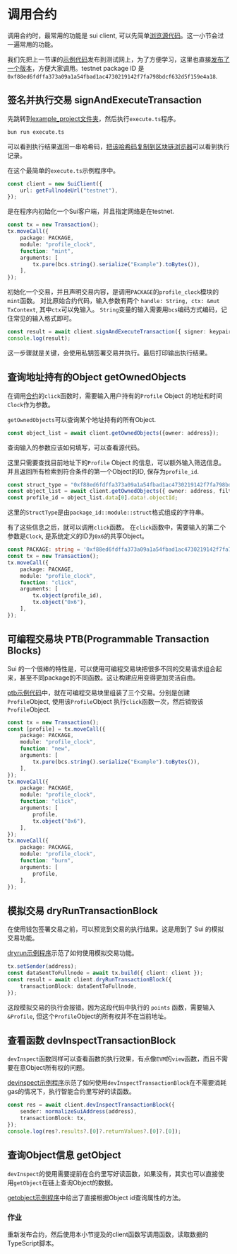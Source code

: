 # 调用合约

调用合约时，最常用的功能是 sui client, 可以先简单[浏览源代码](https://github.com/MystenLabs/sui/blob/main/sdk/typescript/src/client/client.ts)。这一小节会过一遍常用的功能。

我们先把上一节课的[示例代码](../../unit-1/example_projects/profile_clock/sources/profile_clock.move)发布到测试网上，为了方便学习，这里也直接[发布了一个版本](https://explorer.polymedia.app/object/0xf88ed6fdffa373a09a1a54fbad1ac4730219142f7fa798bdcf632d5f159e4a18?network=testnet)，方便大家调用。testnet package ID 是 `0xf88ed6fdffa373a09a1a54fbad1ac4730219142f7fa798bdcf632d5f159e4a18`.

## 签名并执行交易 signAndExecuteTransaction

先跳转到[example_project文件夹](../example_projects/)，然后执行`execute.ts`程序。
```bash
bun run execute.ts
```
可以看到执行结果返回一串哈希码，[把该哈希码复制到区块链浏览器](https://explorer.polymedia.app/txblock/EajmE9pSVJvhD6XL4atJrjCgYTEfzMQSj91ArzD2Ea4Y?network=testnet)可以看到执行记录。

在这个最简单的`execute.ts`示例程序中。

```ts
const client = new SuiClient({
    url: getFullnodeUrl("testnet"),
});
```

是在程序内初始化一个Sui客户端，并且指定网络是在testnet.

```ts
const tx = new Transaction();
tx.moveCall({
    package: PACKAGE,
    module: "profile_clock",
    function: "mint",
    arguments: [
        tx.pure(bcs.string().serialize("Example").toBytes()),
    ],
});
```
初始化一个交易，并且声明交易内容，是调用`PACKAGE`的`profile_clock`模块的`mint`函数。
对比原始合约代码，输入参数有两个 `handle: String, ctx: &mut TxContext`, 其中`ctx`可以免输入。
`String`变量的输入需要用`bcs`编码方式编码，记住常见的输入格式即可。

```ts
const result = await client.signAndExecuteTransaction({ signer: keypair, transaction: tx });
console.log(result);
```
这一步骤就是关键，会使用私钥签署交易并执行。最后打印输出执行结果。

## 查询地址持有的Object getOwnedObjects

在调用[合约](../../unit-1/example_projects/profile_clock/sources/profile_clock.move)的`click`函数时，需要输入用户持有的`Profile` Object 的地址和时间`Clock`作为参数。

`getOwnedObjects`可以查询某个地址持有的所有Object.
```ts
const object_list = await client.getOwnedObjects({owner: address});
```
查询输入的参数应该如何填写，可以查看源代码。

这里只需要查找目前地址下的`Profile` Object 的信息，可以额外输入筛选信息。并且返回所有检索到符合条件的第一个Object的ID, 保存为`profile_id`.

```ts
const struct_type = "0xf88ed6fdffa373a09a1a54fbad1ac4730219142f7fa798bdcf632d5f159e4a18::profile_clock::Profile";
const object_list = await client.getOwnedObjects({ owner: address, filter: { StructType: struct_type } });
const profile_id = object_list.data[0].data!.objectId;
```
这里的`StructType`是由`package_id::module::struct`格式组成的字符串。

有了这些信息之后，就可以调用`click`函数。
在`click`函数中，需要输入的第二个参数是`Clock`, 是系统定义的ID为`0x6`的共享Object。
```ts
const PACKAGE: string = '0xf88ed6fdffa373a09a1a54fbad1ac4730219142f7fa798bdcf632d5f159e4a18';
const tx = new Transaction();
tx.moveCall({
    package: PACKAGE,
    module: "profile_clock",
    function: "click",
    arguments: [
        tx.object(profile_id),
        tx.object("0x6"),
    ],
});
```

## 可编程交易块 PTB(Programmable Transaction Blocks)

Sui 的一个很棒的特性是，可以使用可编程交易块把很多不同的交易请求组合起来，甚至不同package的不同函数。这让构建应用变得更加灵活自由。

[ptb示例代码](../example_projects/ptb.ts)中，就在可编程交易块里组装了三个交易。分别是创建`Profile`Object, 使用该`Profile`Object 执行`click`函数一次，然后销毁该`Profile`Object.

```ts
const tx = new Transaction();
const [profile] = tx.moveCall({
    package: PACKAGE,
    module: "profile_clock",
    function: "new",
    arguments: [
        tx.pure(bcs.string().serialize("Example").toBytes()),
    ],
});
tx.moveCall({
    package: PACKAGE,
    module: "profile_clock",
    function: "click",
    arguments: [
        profile,
        tx.object("0x6"),
    ],
});
tx.moveCall({
    package: PACKAGE,
    module: "profile_clock",
    function: "burn",
    arguments: [
        profile,
    ],
});
```

## 模拟交易 dryRunTransactionBlock

在使用钱包签署交易之前，可以预览到交易的执行结果。这是用到了 Sui 的模拟交易功能。

[dryrun示例程序](../example_projects/dryrun.ts)示范了如何使用模拟交易功能。

```ts
tx.setSender(address);
const dataSentToFullnode = await tx.build({ client: client });
const result = await client.dryRunTransactionBlock({
    transactionBlock: dataSentToFullnode,
});
```
这段模拟交易的执行会报错。因为这段代码中执行的 `points` 函数，需要输入`&Profile`, 但这个`Profile`Object的所有权并不在当前地址。

## 查看函数 devInspectTransactionBlock

`devInspect`函数同样可以查看函数的执行效果，有点像`EVM`的`view`函数，而且不需要在意Object所有权的问题。

[devinspect示例程序](../example_projects/devinspect.ts)示范了如何使用`devInspectTransactionBlock`在不需要消耗gas的情况下，执行智能合约里写好的读函数。

```ts
const res = await client.devInspectTransactionBlock({
    sender: normalizeSuiAddress(address),
    transactionBlock: tx,
});
console.log(res?.results?.[0]?.returnValues?.[0]?.[0]);
```

## 查询Object信息 getObject

`devInspect`的使用需要提前在合约里写好读函数，如果没有，其实也可以直接使用`getObject`在链上查询Object的数据。

[getobject示例程序](../example_projects/getobject.ts)中给出了直接根据Object id查询属性的方法。

### 作业
重新发布合约，然后使用本小节提及的client函数写调用函数，读取数据的TypeScript脚本。